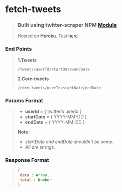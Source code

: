# fetch-tweets
>### Built using twitter-scraper NPM [Module](https://www.npmjs.com/package/twitter-scraper)
>Hosted on **Heroku**.
>Test [here](https://fetch-tweets.herokuapp.com/) 

### End Points
>**1.Tweets**
>``` 
>/tweets/userTd/startDate/endDate 
>```
>
>**2.Core-tweets**
>```
>/core-tweets/userTd/startDate/endDate 
>```

### Params Format
>* **userId** = { twitter's userId }
>* **startDate** = { YYYY-MM-DD }
>* **endDate** = { YYYY-MM-DD }
>
>**Note :**
>
>* *startDate and endDate shouldn't be same.*
>* *All are strings.*

### Response Format
> ```javascript
> { 
>  data : Array,
>  total : Number
> }
>```

